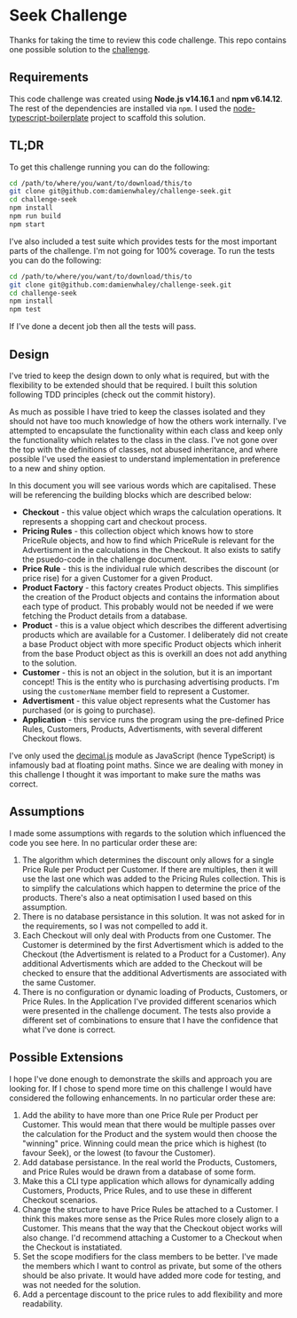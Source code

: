 # Seek Challenge

Thanks for taking the time to review this code challenge. This repo contains one possible solution to the [challenge](docs/SEEK%20Software%20Engineer%20Code%20Challenge%20-%20Jan%2019.pdf).

## Requirements

This code challenge was created using **Node.js v14.16.1** and **npm v6.14.12**. The rest of the dependencies are installed via `npm`. I used the [node-typescript-boilerplate](https://github.com/jsynowiec/node-typescript-boilerplate) project to scaffold this solution.

## TL;DR

To get this challenge running you can do the following:

```bash
cd /path/to/where/you/want/to/download/this/to
git clone git@github.com:damienwhaley/challenge-seek.git
cd challenge-seek
npm install
npm run build
npm start
```

I've also included a test suite which provides tests for the most important parts of the challenge. I'm not going for 100% coverage. To run the tests you can do the following:

```bash
cd /path/to/where/you/want/to/download/this/to
git clone git@github.com:damienwhaley/challenge-seek.git
cd challenge-seek
npm install
npm test
```

If I've done a decent job then all the tests will pass.

## Design

I've tried to keep the design down to only what is required, but with the flexibility to be extended should that be required. I built this solution following TDD principles (check out the commit history).

As much as possible I have tried to keep the classes isolated and they should not have too much knowledge of how the others work internally. I've attempted to encapsulate the functionality within each class and keep only the functionality which relates to the class in the class. I've not gone over the top with the definitions of classes, not abused inheritance, and where possible I've used the easiest to understand implementation in preference to a new and shiny option.

In this document you will see various words which are capitalised. These will be referencing the building blocks which are described below:

* **Checkout** - this value object which wraps the calculation operations. It represents a shopping cart and checkout process.
* **Pricing Rules** - this collection object which knows how to store PriceRule objects, and how to find which PriceRule is relevant for the Advertisment in the calculations in the Checkout. It also exists to satify the psuedo-code in the challenge document.
* **Price Rule** - this is the individual rule which describes the discount (or price rise) for a given Customer for a given Product.
* **Product Factory** - this factory creates Product objects. This simplifies the creation of the Product objects and contains the information about each type of product. This probably would not be needed if we were fetching the Product details from a database.
* **Product** - this is a value object which describes the different advertising products which are available for a Customer. I deliberately did not create a base Product object with more specific Product objects which inherit from the base Product object as this is overkill an does not add anything to the solution.
* **Customer** - this is not an object in the solution, but it is an important concept! This is the entity who is purchasing advertising products. I'm using the `customerName` member field to represent a Customer.
* **Advertisment** - this value object represents what the Customer has purchased (or is going to purchase).
* **Application** - this service runs the program using the pre-defined Price Rules, Customers, Products, Advertisments, with several different Checkout flows.

I've only used the [decimal.js](https://github.com/MikeMcl/decimal.js/) module as JavaScript (hence TypeScript) is infamously bad at floating point maths. Since we are dealing with money in this challenge I thought it was important to make sure the maths was correct.

## Assumptions

I made some assumptions with regards to the solution which influenced the code you see here. In no particular order these are:

1. The algorithm which determines the discount only allows for a single Price Rule per Product per Customer. If there are multiples, then it will use the last one which was added to the Pricing Rules collection. This is to simplify the calculations which happen to determine the price of the products. There's also a neat optimisation I used based on this assumption.
2. There is no database persistance in this solution. It was not asked for in the requirements, so I was not compelled to add it.
3. Each Checkout will only deal with Products from one Customer. The Customer is determined by the first Advertisment which is added to the Checkout (the Advertisment is related to a Product for a Customer). Any additional Advertisments which are added to the Checkout will be checked to ensure that the additional Advertisments are associated with the same Customer.
4. There is no configuration or dynamic loading of Products, Customers, or Price Rules. In the Application I've provided different scenarios which were presented in the challenge document. The tests also provide a different set of combinations to ensure that I have the confidence that what I've done is correct.

## Possible Extensions

I hope I've done enough to demonstrate the skills and approach you are looking for. If I chose to spend more time on this challenge I would have considered the following enhancements. In no particular order these are:

1. Add the ability to have more than one Price Rule per Product per Customer. This would mean that there would be multiple passes over the calculation for the Product and the system would then choose the "winning" price. Winning could mean the price which is highest (to favour Seek), or the lowest (to favour the Customer).
2. Add database persistance. In the real world the Products, Customers, and Price Rules would be drawn from a database of some form.
3. Make this a CLI type application which allows for dynamically adding Customers, Products, Price Rules, and to use these in different Checkout scenarios.
4. Change the structure to have Price Rules be attached to a Customer. I think this makes more sense as the Price Rules more closely align to a Customer. This means that the way that the Checkout object works will also change. I'd recommend attaching a Customer to a Checkout when the Checkout is instatiated.
5. Set the scope modifiers for the class members to be better. I've made the members which I want to control as private, but some of the others should be also private. It would have added more code for testing, and was not needed for the solution.
6. Add a percentage discount to the price rules to add flexibility and more readability.
